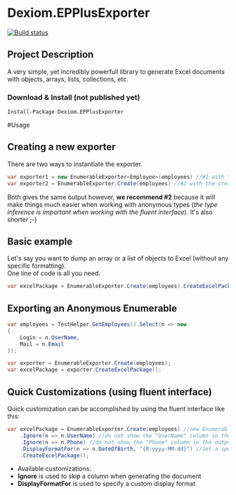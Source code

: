 # Dexiom.EPPlusExporter
[![Build status](https://ci.appveyor.com/api/projects/status/pbnru8yvomkpov5u?svg=true)](https://ci.appveyor.com/project/jpare/dexiom-epplusexporter)

Project Description
-------------------
A very simple, yet incredibly powerfull library to generate Excel documents with objects, arrays, lists, collections, etc.

### Download & Install (not published yet)

```
Install-Package Dexiom.EPPlusExporter
```

#Usage

## Creating a new exporter
There are two ways to instantiate the exporter.
```cs
var exporter1 = new EnumerableExporter<Employee>(employees) //#1 with the standard contructor
var exporter2 = EnumerableExporter.Create(employees) //#2 with the create method using type inference
```
Both gives the same output however, **we recommend #2** because it will make things much easier when working with anonymous types (*the type inference is important when working with the fluent interface*). It's also shorter ;-)

## Basic example
Let's say you want to dump an array or a list of objects to Excel (without any specific formatting).  
One line of code is all you need.

```cs
var excelPackage = EnumerableExporter.Create(employees).CreateExcelPackage();
```

## Exporting an Anonymous Enumerable

```cs
var employees = TestHelper.GetEmployees().Select(n => new
{
	Login = n.UserName,
	Mail = n.Email
});

var exporter = EnumerableExporter.Create(employees);
var excelPackage = exporter.CreateExcelPackage();
```

## Quick Customizations (using fluent interface)
Quick customization can be accomplished by using the fluent interface like this:

```cs
var excelPackage = EnumerableExporter.Create(employees) //new EnumerableExporter<Employee>(employees)
	.Ignore(n => n.UserName) //do not show the "UserName" column in the output
	.Ignore(n => n.Phone) //do not show the "Phone" column in the output
	.DisplayFormatFor(n => n.DateOfBirth, "{0:yyyy-MM-dd}") //Set a specific format for the "DateOfBirth"
	.CreateExcelPackage();
```

* Available customizations:
 * **Ignore** is used to skip a column when generating the document
 * **DisplayFormatFor** is used to specify a custom display format
